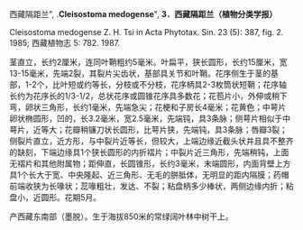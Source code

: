 西藏隔距兰",
.**Cleisostoma medogense**",
**3．西藏隔距兰（植物分类学报）**

Cleisostoma medogense Z. H. Tsi in Acta Phytotax. Sin. 23 (5): 387, fig. 2. 1985; 西藏植物志 5: 782. 1987.

茎直立，长约2厘米，连同叶鞘粗约5毫米。叶扁平，狭长圆形，长约15厘米，宽13-15毫米，先端2裂，其裂片尖齿状，基部具关节和叶鞘。花序侧生于茎的基部，1-2个，比叶短或约等长，分枝或不分枝，花序柄具2-3枚筒状短鞘；花序轴长约为花序长的1/3-1/2，总状花序或圆锥花序具多数花；花苞片小，外伸或稍下弯，卵状三角形，长约1毫米，先端急尖；花梗和子房长4毫米；花黄色；中萼片卵状椭圆形，凹的，长3.2毫米，宽2.5毫米，先端钝，具3条脉；侧萼片相似于中萼片，近等大；花瓣稍镰刀状长圆形，比萼片狭，先端钝，具3条脉；唇瓣3裂；侧裂片直立，近方形，与中裂片近等长，但较大，上端边缘近截头状并且具不整齐的缺刻，下端边缘具1个狭长圆形的内折褶片；中裂片近三角形，先端稍钝，上面无褶片和其他附属物；距伸直，长圆锥形，长约3毫米，末端圆形，内面背壁上方具1个长大于宽、中央隆起、近三角形、无毛的胼胝体，无明显的距内隔膜；药帽前端收狭为长喙状；蕊喙粗壮，发达、不裂；粘盘柄多少棒状，两侧边缘内折；粘盘小，近圆形。花期5月。

产西藏东南部（墨脱）。生于海拔850米的常绿阔叶林中树干上。
